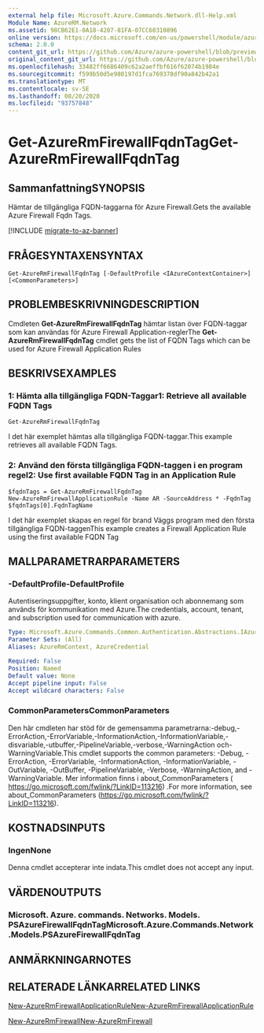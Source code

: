 ```yaml
---
external help file: Microsoft.Azure.Commands.Network.dll-Help.xml
Module Name: AzureRM.Network
ms.assetid: 98CB62E1-0A18-4207-81FA-07CC60310896
online version: https://docs.microsoft.com/en-us/powershell/module/azurerm.network/get-azurermfirewallfqdntag
schema: 2.0.0
content_git_url: https://github.com/Azure/azure-powershell/blob/preview/src/ResourceManager/Network/Commands.Network/help/Get-AzureRmFirewallFqdnTag.md
original_content_git_url: https://github.com/Azure/azure-powershell/blob/preview/src/ResourceManager/Network/Commands.Network/help/Get-AzureRmFirewallFqdnTag.md
ms.openlocfilehash: 33482ff6686409c62a2aeffbf616f62074b1984e
ms.sourcegitcommit: f599b50d5e980197d1fca769378df90a842b42a1
ms.translationtype: MT
ms.contentlocale: sv-SE
ms.lasthandoff: 08/20/2020
ms.locfileid: "93757848"
---
```

# <span data-ttu-id="d6c58-101">Get-AzureRmFirewallFqdnTag</span><span class="sxs-lookup"><span data-stu-id="d6c58-101">Get-AzureRmFirewallFqdnTag</span></span>

## <span data-ttu-id="d6c58-102">Sammanfattning</span><span class="sxs-lookup"><span data-stu-id="d6c58-102">SYNOPSIS</span></span>
<span data-ttu-id="d6c58-103">Hämtar de tillgängliga FQDN-taggarna för Azure Firewall.</span><span class="sxs-lookup"><span data-stu-id="d6c58-103">Gets the available Azure Firewall Fqdn Tags.</span></span>

[!INCLUDE [migrate-to-az-banner](../../includes/migrate-to-az-banner.md)]

## <span data-ttu-id="d6c58-104">FRÅGESYNTAXEN</span><span class="sxs-lookup"><span data-stu-id="d6c58-104">SYNTAX</span></span>

```
Get-AzureRmFirewallFqdnTag [-DefaultProfile <IAzureContextContainer>] [<CommonParameters>]
```

## <span data-ttu-id="d6c58-105">PROBLEMBESKRIVNING</span><span class="sxs-lookup"><span data-stu-id="d6c58-105">DESCRIPTION</span></span>
<span data-ttu-id="d6c58-106">Cmdleten **Get-AzureRmFirewallFqdnTag** hämtar listan över FQDN-taggar som kan användas för Azure Firewall Application-regler</span><span class="sxs-lookup"><span data-stu-id="d6c58-106">The **Get-AzureRmFirewallFqdnTag** cmdlet gets the list of FQDN Tags which can be used for Azure Firewall Application Rules</span></span>

## <span data-ttu-id="d6c58-107">BESKRIVS</span><span class="sxs-lookup"><span data-stu-id="d6c58-107">EXAMPLES</span></span>

### <span data-ttu-id="d6c58-108">1: Hämta alla tillgängliga FQDN-Taggar</span><span class="sxs-lookup"><span data-stu-id="d6c58-108">1:  Retrieve all available FQDN Tags</span></span>
```
Get-AzureRmFirewallFqdnTag
```

<span data-ttu-id="d6c58-109">I det här exemplet hämtas alla tillgängliga FQDN-taggar.</span><span class="sxs-lookup"><span data-stu-id="d6c58-109">This example retrieves all available FQDN Tags.</span></span>

### <span data-ttu-id="d6c58-110">2: Använd den första tillgängliga FQDN-taggen i en program regel</span><span class="sxs-lookup"><span data-stu-id="d6c58-110">2:  Use first available FQDN Tag in an Application Rule</span></span>
```
$fqdnTags = Get-AzureRmFirewallFqdnTag
New-AzureRmFirewallApplicationRule -Name AR -SourceAddress * -FqdnTag $fqdnTags[0].FqdnTagName
```

<span data-ttu-id="d6c58-111">I det här exemplet skapas en regel för brand Väggs program med den första tillgängliga FQDN-taggen</span><span class="sxs-lookup"><span data-stu-id="d6c58-111">This example creates a Firewall Application Rule using the first available FQDN Tag</span></span>

## <span data-ttu-id="d6c58-112">MALLPARAMETRAR</span><span class="sxs-lookup"><span data-stu-id="d6c58-112">PARAMETERS</span></span>

### <span data-ttu-id="d6c58-113">-DefaultProfile</span><span class="sxs-lookup"><span data-stu-id="d6c58-113">-DefaultProfile</span></span>
<span data-ttu-id="d6c58-114">Autentiseringsuppgifter, konto, klient organisation och abonnemang som används för kommunikation med Azure.</span><span class="sxs-lookup"><span data-stu-id="d6c58-114">The credentials, account, tenant, and subscription used for communication with azure.</span></span>

```yaml
Type: Microsoft.Azure.Commands.Common.Authentication.Abstractions.IAzureContextContainer
Parameter Sets: (All)
Aliases: AzureRmContext, AzureCredential

Required: False
Position: Named
Default value: None
Accept pipeline input: False
Accept wildcard characters: False
```

### <span data-ttu-id="d6c58-115">CommonParameters</span><span class="sxs-lookup"><span data-stu-id="d6c58-115">CommonParameters</span></span>
<span data-ttu-id="d6c58-116">Den här cmdleten har stöd för de gemensamma parametrarna:-debug,-ErrorAction,-ErrorVariable,-InformationAction,-InformationVariable,-disvariable,-utbuffer,-PipelineVariable,-verbose,-WarningAction och-WarningVariable.</span><span class="sxs-lookup"><span data-stu-id="d6c58-116">This cmdlet supports the common parameters: -Debug, -ErrorAction, -ErrorVariable, -InformationAction, -InformationVariable, -OutVariable, -OutBuffer, -PipelineVariable, -Verbose, -WarningAction, and -WarningVariable.</span></span> <span data-ttu-id="d6c58-117">Mer information finns i about_CommonParameters ( https://go.microsoft.com/fwlink/?LinkID=113216) .</span><span class="sxs-lookup"><span data-stu-id="d6c58-117">For more information, see about_CommonParameters (https://go.microsoft.com/fwlink/?LinkID=113216).</span></span>

## <span data-ttu-id="d6c58-118">KOSTNADS</span><span class="sxs-lookup"><span data-stu-id="d6c58-118">INPUTS</span></span>

### <span data-ttu-id="d6c58-119">Ingen</span><span class="sxs-lookup"><span data-stu-id="d6c58-119">None</span></span>
<span data-ttu-id="d6c58-120">Denna cmdlet accepterar inte indata.</span><span class="sxs-lookup"><span data-stu-id="d6c58-120">This cmdlet does not accept any input.</span></span>

## <span data-ttu-id="d6c58-121">VÄRDEN</span><span class="sxs-lookup"><span data-stu-id="d6c58-121">OUTPUTS</span></span>

### <span data-ttu-id="d6c58-122">Microsoft. Azure. commands. Networks. Models. PSAzureFirewallFqdnTag</span><span class="sxs-lookup"><span data-stu-id="d6c58-122">Microsoft.Azure.Commands.Network.Models.PSAzureFirewallFqdnTag</span></span>

## <span data-ttu-id="d6c58-123">ANMÄRKNINGAR</span><span class="sxs-lookup"><span data-stu-id="d6c58-123">NOTES</span></span>

## <span data-ttu-id="d6c58-124">RELATERADE LÄNKAR</span><span class="sxs-lookup"><span data-stu-id="d6c58-124">RELATED LINKS</span></span>

[<span data-ttu-id="d6c58-125">New-AzureRmFirewallApplicationRule</span><span class="sxs-lookup"><span data-stu-id="d6c58-125">New-AzureRmFirewallApplicationRule</span></span>](./New-AzureRmFirewallApplicationRule.md)

[<span data-ttu-id="d6c58-126">New-AzureRmFirewall</span><span class="sxs-lookup"><span data-stu-id="d6c58-126">New-AzureRmFirewall</span></span>](./New-AzureRmFirewall.md)
